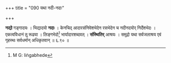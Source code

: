 +++
title = "090 यथा नदी-नदाः"

+++


**नद्यो** गङ्गादयः । भिद्यादयो **नदाः** । केनचिद् आदारसंनिवेशभेदेन रसभेदेन च नदीनदयोर् निर्देशभेदः । एकत्वविधानं तु रूढ्या । लिङ्गभेदो[^७३] भार्यादारशब्दवत् । **संस्थितिर्** आश्रयः । समुद्रो यथा सर्वजलाश्रय एवं गृहस्थः सर्वधर्मान् अधिकृतवान् ॥ ६.९० ॥


[^७३]:
     M G: liṅgabhede